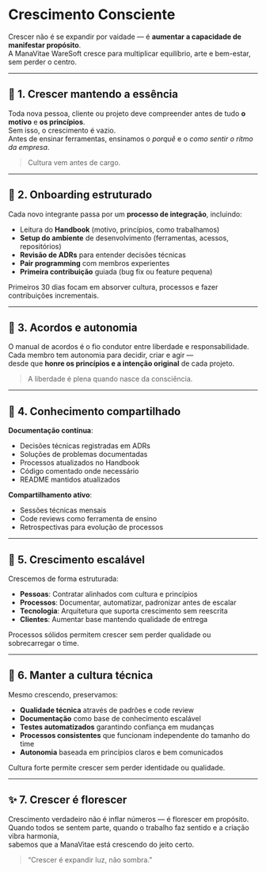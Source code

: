 # Crescimento Consciente

Crescer não é se expandir por vaidade — é **aumentar a capacidade de manifestar propósito**.  
A ManaVitae WareSoft cresce para multiplicar equilíbrio, arte e bem-estar, sem perder o centro.

---

## 🌱 1. Crescer mantendo a essência

Toda nova pessoa, cliente ou projeto deve compreender antes de tudo **o motivo** e **os princípios**.   
Sem isso, o crescimento é vazio.  
Antes de ensinar ferramentas, ensinamos o *porquê* e o *como sentir o ritmo da empresa*.

> Cultura vem antes de cargo.

---

## 🧬 2. Onboarding estruturado

Cada novo integrante passa por um **processo de integração**, incluindo:  
- Leitura do **Handbook** (motivo, princípios, como trabalhamos)
- **Setup do ambiente** de desenvolvimento (ferramentas, acessos, repositórios)
- **Revisão de ADRs** para entender decisões técnicas
- **Pair programming** com membros experientes
- **Primeira contribuição** guiada (bug fix ou feature pequena)

Primeiros 30 dias focam em absorver cultura, processos e fazer contribuições incrementais.

---

## 🤝 3. Acordos e autonomia

O manual de acordos é o fio condutor entre liberdade e responsabilidade.  
Cada membro tem autonomia para decidir, criar e agir —  
desde que **honre os princípios e a intenção original** de cada projeto.

> A liberdade é plena quando nasce da consciência.

---

## 🔄 4. Conhecimento compartilhado

**Documentação contínua**:
- Decisões técnicas registradas em ADRs
- Soluções de problemas documentadas
- Processos atualizados no Handbook
- Código comentado onde necessário
- README mantidos atualizados

**Compartilhamento ativo**:
- Sessões técnicas mensais
- Code reviews como ferramenta de ensino
- Retrospectivas para evolução de processos

---

## 🧬 5. Crescimento escalável

Crescemos de forma estruturada:    
- **Pessoas**: Contratar alinhados com cultura e princípios
- **Processos**: Documentar, automatizar, padronizar antes de escalar
- **Tecnologia**: Arquitetura que suporta crescimento sem reescrita
- **Clientes**: Aumentar base mantendo qualidade de entrega

Processos sólidos permitem crescer sem perder qualidade ou sobrecarregar o time.

---

## 🌺 6. Manter a cultura técnica

Mesmo crescendo, preservamos:  
- **Qualidade técnica** através de padrões e code review
- **Documentação** como base de conhecimento escalável
- **Testes automatizados** garantindo confiança em mudanças
- **Processos consistentes** que funcionam independente do tamanho do time
- **Autonomia** baseada em princípios claros e bem comunicados

Cultura forte permite crescer sem perder identidade ou qualidade.

---

## ✨ 7. Crescer é florescer

Crescimento verdadeiro não é inflar números — é florescer em propósito.  
Quando todos se sentem parte, quando o trabalho faz sentido e a criação vibra harmonia,  
sabemos que a ManaVitae está crescendo do jeito certo.

> “Crescer é expandir luz, não sombra.”
